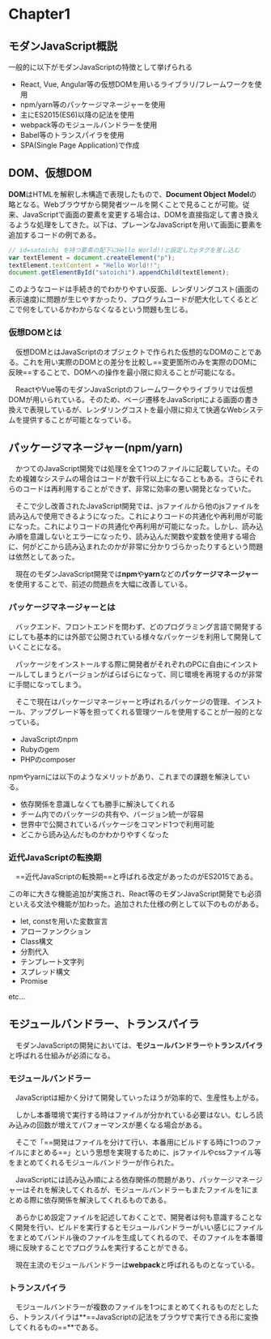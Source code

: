 # Chapter1

## モダンJavaScript概説

一般的に以下がモダンJavaScriptの特徴として挙げられる

- React, Vue, Angular等の仮想DOMを用いるライブラリ/フレームワークを使用
- npm/yarn等のパッケージマネージャーを使用
- 主にES2015(ES6)以降の記法を使用
- webpack等のモジュールバンドラーを使用
- Babel等のトランスパイラを使用
- SPA(Single Page Application)で作成



## DOM、仮想DOM

**DOM**はHTMLを解釈し木構造で表現したもので、**Document Object Model**の略となる。Webブラウザから開発者ツールを開くことで見ることが可能。従来、JavaScriptで画面の要素を変更する場合は、DOMを直接指定して書き換えるような処理をしてきた。以下は、プレーンなJavaScriptを用いて画面に要素を追加するコードの例である。

```javascript
// id=satoichi を持つ要素の配下にHello World!!と設定したpタグを差し込む
var textElement = document.createElement("p");
textElement.textContent = "Hello World!!";
document.getElementById("satoichi").appendChild(textElement);
```

このようなコードは手続き的でわかりやすい反面、レンダリングコスト(画面の表示速度)に問題が生じやすかったり、プログラムコードが肥大化してくるとどこで何をしているかわからなくなるという問題も生じる。



### 仮想DOMとは

　仮想DOMとはJavaScriptのオブジェクトで作られた仮想的なDOMのことである。これを用い実際のDOMとの差分を比較し==変更箇所のみを実際のDOMに反映==することで、DOMへの操作を最小限に抑えることが可能になる。

　ReactやVue等のモダンJavaScriptのフレームワークやライブラリでは仮想DOMが用いられている。そのため、ページ遷移をJavaScriptによる画面の書き換えで表現しているが、レンダリングコストを最小限に抑えて快適なWebシステムを提供することが可能となっている。



## パッケージマネージャー(npm/yarn)

　かつてのJavaScript開発では処理を全て1つのファイルに記載していた。そのため複雑なシステムの場合はコードが数千行以上になることもある。さらにそれらのコードは再利用することができず、非常に効率の悪い開発となっていた。

　そこで少し改善されたJavaScript開発では、jsファイルから他のjsファイルを読み込んで使用できるようになった。これによりコードの共通化や再利用が可能になった。これによりコードの共通化や再利用が可能になった。しかし、読み込み順を意識しないとエラーになったり、読み込んだ関数や変数を使用する場合に、何がどこから読み込まれたのかが非常に分かりづらかったりするという問題は依然としてあった。

　現在のモダンJavaScript開発では**npm**や**yarn**などの**パッケージマネージャー**を使用することで、前述の問題点を大幅に改善している。



### パッケージマネージャーとは

　バックエンド、フロントエンドを問わず、どのプログラミング言語で開発するにしても基本的には外部で公開されている様々なパッケージを利用して開発していくことになる。

　パッケージをインストールする際に開発者がそれぞれのPCに自由にインストールしてしまうとバージョンがばらばらになって、同じ環境を再現するのが非常に手間になってしまう。

　そこで現在はパッケージマネージャーと呼ばれるパッケージの管理、インストール、アップグレード等を担ってくれる管理ツールを使用することが一般的となっている。

- JavaScriptのnpm
- Rubyのgem
- PHPのcomposer

npmやyarnには以下のようなメリットがあり、これまでの課題を解決している。

- 依存関係を意識しなくても勝手に解決してくれる
- チーム内でのパッケージの共有や、バージョン統一が容易
- 世界中で公開されているパッケージをコマンド1つで利用可能
- どこから読み込んだものかわかりやすくなった



### 近代JavaScriptの転換期

　==近代JavaScriptの転換期==と呼ばれる改定があったのがES2015である。

この年に大きな機能追加が実施され、React等のモダンJavaScript開発でも必須といえる文法や機能が加わった。追加された仕様の例として以下のものがある。

- let, constを用いた変数宣言
- アローファンクション
- Class構文
- 分割代入
- テンプレート文字列
- スプレッド構文
- Promise

etc...



## モジュールバンドラー、トランスパイラ

　モダンJavaScriptの開発においては、**モジュールバンドラー**や**トランスパイラ**と呼ばれる仕組みが必須になる。



### モジュールバンドラー

　JavaScriptは細かく分けて開発していったほうが効率的で、生産性も上がる。

　しかし本番環境で実行する時はファイルが分かれている必要はない。むしろ読み込みの回数が増えてパフォーマンスが悪くなる場合がある。

　そこで「==開発はファイルを分けて行い、本番用にビルドする時に1つのファイルにまとめる==」という思想を実現するために、jsファイルやcssファイル等をまとめてくれるモジュールバンドラーが作られた。

　JavaScriptには読み込み順による依存関係の問題があり、パッケージマネージャーはそれを解決してくれるが、モジュールバンドラーもまたファイルを1にまとめる際に依存関係を解決してくれるものである。

　あらかじめ設定ファイルを記述しておくことで、開発者は何も意識することなく開発を行い、ビルドを実行するとモジュールバンドラーがいい感じにファイルをまとめてバンドル後のファイルを生成してくれるので、そのファイルを本番環境に反映することでプログラムを実行することができる。

　現在主流のモジュールバンドラーは**webpack**と呼ばれるものとなっている。



### トランスパイラ

　モジュールバンドラーが複数のファイルを1つにまとめてくれるものだとしたら、トランスパイラは**==JavaScriptの記法をブラウザで実行できる形に変換してくれるもの==**である。



